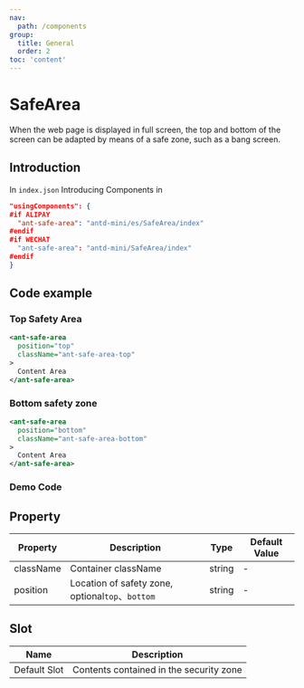 ```yaml
---
nav:
  path: /components
group:
  title: General
  order: 2
toc: 'content'
---
```


# SafeArea
When the web page is displayed in full screen, the top and bottom of the screen can be adapted by means of a safe zone, such as a bang screen.

## Introduction

In `index.json` Introducing Components in

```json
"usingComponents": {
#if ALIPAY
  "ant-safe-area": "antd-mini/es/SafeArea/index"
#endif
#if WECHAT
  "ant-safe-area": "antd-mini/SafeArea/index"
#endif
}
```

## Code example

### Top Safety Area
```xml
<ant-safe-area 
  position="top" 
  className="ant-safe-area-top"
>
  Content Area
</ant-safe-area>
```

### Bottom safety zone
```xml
<ant-safe-area 
  position="bottom" 
  className="ant-safe-area-bottom"
>
  Content Area
</ant-safe-area>
```

### Demo Code

<code src="../../demo/pages/SafeArea/index"></code>

## Property

| Property | Description | Type | Default Value |
|-----|-----|-----|--------|
| className | Container className | string | - |
| position | Location of safety zone, optional`top`、`bottom` | string | - |

## Slot

| Name        | Description                 |
| ----------- | -------------------- |
| Default Slot    | Contents contained in the security zone |
